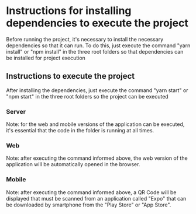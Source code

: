 # Instructions for installing dependencies to execute the project
Before running the project, it's necessary to install the necessary dependencies so that it can run. To do this, just execute the command "yarn install" or "npm install" in the three root folders so that dependencies can be installed for project execution

## Instructions to execute the project
After installing the dependencies, just execute the command "yarn start" or "npm start" in the three root folders so the project can be executed

### Server
Note: for the web and mobile versions of the application can be executed, it's essential that the code in the folder is running at all times.

### Web
Note: after executing the command informed above, the web version of the application will be automatically opened in the browser.

### Mobile
Note: after executing the command informed above, a QR Code will be displayed that must be scanned from an application called "Expo" that can be downloaded by smartphone from the "Play Store" or "App Store".
